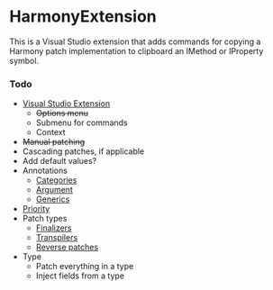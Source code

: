 # HarmonyExtension
This is a Visual Studio extension that adds commands for copying a Harmony patch implementation to clipboard an IMethod or IProperty symbol.

### Todo

* [Visual Studio Extension](https://learn.microsoft.com/en-us/visualstudio/extensibility/vsix/get-started/get-started-guide?view=vs-2022)
  * ~~Options menu~~
  * Submenu for commands
  * Context
* ~~Manual patching~~
* Cascading patches, if applicable
* Add default values?
* Annotations
  * [Categories](https://harmony.pardeike.net/articles/annotations.html#basic-annotations)
  * [Argument](https://harmony.pardeike.net/articles/annotations.html#basic-annotations)
  * [Generics](https://harmony.pardeike.net/articles/annotations.html#generic-methods)
* [Priority](https://harmony.pardeike.net/articles/priorities.html)
* Patch types
  * [Finalizers](https://harmony.pardeike.net/articles/patching-finalizer.html)
  * [Transpilers](https://harmony.pardeike.net/articles/patching-transpiler.html)
  * [Reverse patches](https://harmony.pardeike.net/articles/reverse-patching.html)
* Type
  * Patch everything in a type
  * Inject fields from a type
